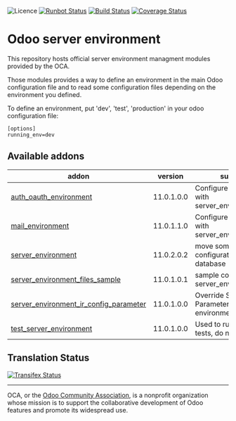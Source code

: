 ![Licence](https://img.shields.io/badge/licence-AGPL--3-blue.svg)
[![Runbot Status](https://runbot.odoo-community.org/runbot/badge/flat/254/11.0.svg)](https://runbot.odoo-community.org/runbot/repo/github-com-oca-server-env-254)
[![Build Status](https://travis-ci.org/OCA/server-env.svg?branch=11.0)](https://travis-ci.org/OCA/server-env)
[![Coverage Status](https://coveralls.io/repos/OCA/server-env/badge.svg?branch=11.0)](https://coveralls.io/r/OCA/server-env?branch=11.0)


Odoo server environment
=======================

This repository hosts official server environment managment modules provided by the OCA.

Those modules provides a way to define an environment in the main Odoo configuration file and to read some
configuration files depending on the environment you defined.

To define an environment, put 'dev', 'test', 'production' in your odoo configuration file:

```
[options]
running_env=dev
```

[//]: # (addons)

Available addons
----------------
addon | version | summary
--- | --- | ---
[auth_oauth_environment](auth_oauth_environment/) | 11.0.1.0.0 | Configure mail servers with server_environment_files
[mail_environment](mail_environment/) | 11.0.1.1.0 | Configure mail servers with server_environment_files
[server_environment](server_environment/) | 11.0.2.0.2 | move some configurations out of the database
[server_environment_files_sample](server_environment_files_sample/) | 11.0.1.0.1 | sample config file for server_environment
[server_environment_ir_config_parameter](server_environment_ir_config_parameter/) | 11.0.1.0.0 | Override System Parameters from server environment file
[test_server_environment](test_server_environment/) | 11.0.1.0.0 | Used to run automated tests, do not install

[//]: # (end addons)

Translation Status
------------------
[![Transifex Status](https://www.transifex.com/projects/p/OCA-server-env-11-0/chart/image_png)](https://www.transifex.com/projects/p/OCA-server-env-11-0)

----

OCA, or the [Odoo Community Association](http://odoo-community.org/), is a nonprofit organization whose
mission is to support the collaborative development of Odoo features and
promote its widespread use.
